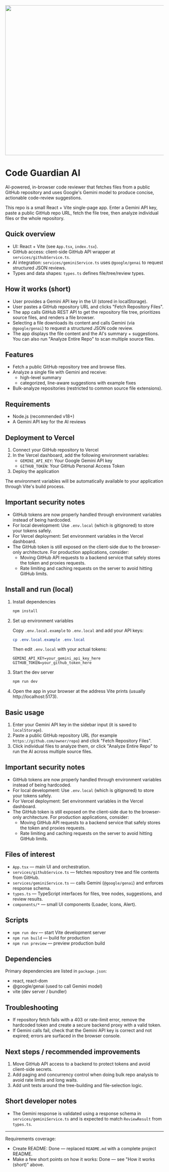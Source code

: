 <div align="center">
<img width="1200" height="475" alt="GHBanner" src="https://github.com/user-attachments/assets/0aa67016-6eaf-458a-adb2-6e31a0763ed6" />
</div>

# Code Guardian AI

AI-powered, in-browser code reviewer that fetches files from a public GitHub repository and uses Google's Gemini model to produce concise, actionable code-review suggestions.

This repo is a small React + Vite single-page app. Enter a Gemini API key, paste a public GitHub repo URL, fetch the file tree, then analyze individual files or the whole repository.

## Quick overview

- UI: React + Vite (see `App.tsx`, `index.tsx`).
- GitHub access: client-side GitHub API wrapper at `services/githubService.ts`.
- AI integration: `services/geminiService.ts` uses `@google/genai` to request structured JSON reviews.
- Types and data shapes: `types.ts` defines file/tree/review types.

## How it works (short)

- User provides a Gemini API key in the UI (stored in localStorage).
- User pastes a GitHub repository URL and clicks "Fetch Repository Files".
- The app calls GitHub REST API to get the repository file tree, prioritizes source files, and renders a file browser.
- Selecting a file downloads its content and calls Gemini (via `@google/genai`) to request a structured JSON code review.
- The app displays the file content and the AI's summary + suggestions. You can also run "Analyze Entire Repo" to scan multiple source files.

## Features

- Fetch a public GitHub repository tree and browse files.
- Analyze a single file with Gemini and receive:
  - high-level summary
  - categorized, line-aware suggestions with example fixes
- Bulk-analyze repositories (restricted to common source file extensions).

## Requirements

- Node.js (recommended v18+)
- A Gemini API key for the AI reviews

## Deployment to Vercel

1. Connect your GitHub repository to Vercel
2. In the Vercel dashboard, add the following environment variables:
   - `GEMINI_API_KEY`: Your Google Gemini API key
   - `GITHUB_TOKEN`: Your GitHub Personal Access Token
3. Deploy the application

The environment variables will be automatically available to your application through Vite's build process.

## Important security notes

- GitHub tokens are now properly handled through environment variables instead of being hardcoded.
- For local development: Use `.env.local` (which is gitignored) to store your tokens safely.
- For Vercel deployment: Set environment variables in the Vercel dashboard.
- The GitHub token is still exposed on the client-side due to the browser-only architecture. For production applications, consider:
  - Moving GitHub API requests to a backend service that safely stores the token and proxies requests.
  - Rate limiting and caching requests on the server to avoid hitting GitHub limits.

## Install and run (local)

1. Install dependencies

   ```powershell
   npm install
   ```

2. Set up environment variables

   Copy `.env.local.example` to `.env.local` and add your API keys:
   
   ```powershell
   cp .env.local.example .env.local
   ```
   
   Then edit `.env.local` with your actual tokens:
   ```
   GEMINI_API_KEY=your_gemini_api_key_here
   GITHUB_TOKEN=your_github_token_here
   ```

3. Start the dev server

   ```powershell
   npm run dev
   ```

4. Open the app in your browser at the address Vite prints (usually http://localhost:5173).

## Basic usage

1. Enter your Gemini API key in the sidebar input (it is saved to `localStorage`).
2. Paste a public GitHub repository URL (for example `https://github.com/owner/repo`) and click "Fetch Repository Files".
3. Click individual files to analyze them, or click "Analyze Entire Repo" to run the AI across multiple source files.

## Important security notes

- GitHub tokens are now properly handled through environment variables instead of being hardcoded.
- For local development: Use `.env.local` (which is gitignored) to store your tokens safely.
- For Vercel deployment: Set environment variables in the Vercel dashboard.
- The GitHub token is still exposed on the client-side due to the browser-only architecture. For production applications, consider:
  - Moving GitHub API requests to a backend service that safely stores the token and proxies requests.
  - Rate limiting and caching requests on the server to avoid hitting GitHub limits.

## Files of interest

- `App.tsx` — main UI and orchestration.
- `services/githubService.ts` — fetches repository tree and file contents from GitHub.
- `services/geminiService.ts` — calls Gemini (`@google/genai`) and enforces response schema.
- `types.ts` — TypeScript interfaces for files, tree nodes, suggestions, and review results.
- `components/*` — small UI components (Loader, Icons, Alert).

## Scripts

- `npm run dev` — start Vite development server
- `npm run build` — build for production
- `npm run preview` — preview production build

## Dependencies

Primary dependencies are listed in `package.json`:

- react, react-dom
- @google/genai (used to call Gemini model)
- vite (dev server / bundler)

## Troubleshooting

- If repository fetch fails with a 403 or rate-limit error, remove the hardcoded token and create a secure backend proxy with a valid token.
- If Gemini calls fail, check that the Gemini API key is correct and not expired; errors are surfaced in the browser console.

## Next steps / recommended improvements

1. Move GitHub API access to a backend to protect tokens and avoid client-side secrets.
2. Add paging and concurrency control when doing bulk repo analysis to avoid rate limits and long waits.
3. Add unit tests around the tree-building and file-selection logic.

## Short developer notes

- The Gemini response is validated using a response schema in `services/geminiService.ts` and is expected to match `ReviewResult` from `types.ts`.

---

Requirements coverage:

- Create README: Done — replaced `README.md` with a complete project README.
- Make a few short points on how it works: Done — see "How it works (short)" above.
